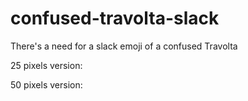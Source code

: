 # confused-travolta-slack
There's a need for a slack emoji of a confused Travolta

25 pixels version:


50 pixels version:
